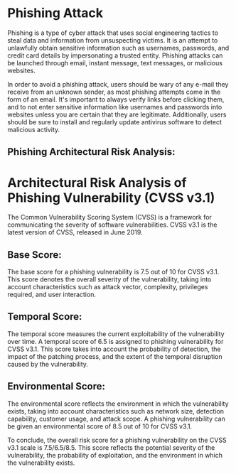 # Phishing Attack 

Phishing is a type of cyber attack that uses social engineering tactics to steal data and information from unsuspecting victims. It is an attempt to unlawfully obtain sensitive information such as usernames, passwords, and credit card details by impersonating a trusted entity. Phishing attacks can be launched through email, instant message, text messages, or malicious websites.

In order to avoid a phishing attack, users should be wary of any e-mail they receive from an unknown sender, as most phishing attempts come in the form of an email. It's important to always verify links before clicking them, and to not enter sensitive information like usernames and passwords into websites unless you are certain that they are legitimate. Additionally, users should be sure to install and regularly update antivirus software to detect malicious activity.

## Phishing Architectural Risk Analysis: 

# Architectural Risk Analysis of Phishing Vulnerability (CVSS v3.1)

The Common Vulnerability Scoring System (CVSS) is a framework for communicating the severity of software vulnerabilities. CVSS v3.1 is the latest version of CVSS, released in June 2019.

## Base Score:

The base score for a phishing vulnerability is 7.5 out of 10 for CVSS v3.1. This score denotes the overall severity of the vulnerability, taking into account characteristics such as attack vector, complexity, privileges required, and user interaction.  

## Temporal Score:

The temporal score measures the current exploitability of the vulnerability over time. A temporal score of 6.5 is assigned to phishing vulnerability for CVSS v3.1. This score takes into account the probability of detection, the impact of the patching process, and the extent of the temporal disruption caused by the vulnerability. 

## Environmental Score:

The environmental score reflects the environment in which the vulnerability exists, taking into account characteristics such as network size, detection capability, customer usage, and attack scope. A phishing vulnerability can be given an environmental score of 8.5 out of 10 for CVSS v3.1. 

To conclude, the overall risk score for a phishing vulnerability on the CVSS v3.1 scale is 7.5/6.5/8.5. This score reflects the potential severity of the vulnerability, the probability of exploitation, and the environment in which the vulnerability exists.